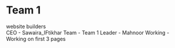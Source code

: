 # Team 1
website builders
<br>
CEO - Sawaira_IFtikhar
Team - Team 1 
Leader - Mahnoor
Working - Working on first 3 pages
